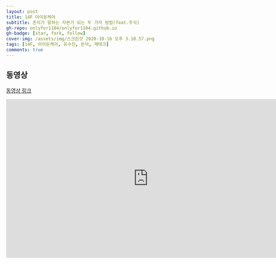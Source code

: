 ```yaml
---
layout: post
title: 14F 아이돈케어
subtitle: 존리가 말하는 자본가 되는 두 가지 방법(feat.주식)
gh-repo: onlyfor1104/onlyfor1104.github.io
gh-badge: [star, fork, follow]
cover-img: /assets/img/스크린샷 2020-10-16 오후 3.18.57.png
tags: [14F, 아이돈케어, 유수진, 돈덕, 재테크]
comments: true
---
```


## 동영상

[동영상 링크](https://www.youtube.com/watch?v=obTcbezhUNc&list=PL0NUN1E_oXszELlJm0clmCdt_BuYF53T0&index=19&t=24s)

<iframe width="770" height="432" src="https://www.youtube.com/embed/obTcbezhUNc" frameborder="0" allowfullscreen></iframe>

